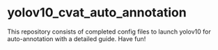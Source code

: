 # yolov10_cvat_auto_annotation
This repository consists of completed config files to launch yolov10 for auto-annotation with a detailed guide. Have fun!
